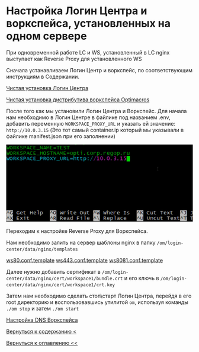 # Настройка Логин Центра и воркспейса, установленных на одном сервере

При одновременной работе LC и WS, установленный в LC nginx выступает как Reverse Proxy для установленного WS

Сначала устанавливаем Логин Центр и воркспейс, по соответствующим инструкциям в Содержании.

[Чистая установка Логин Центра](cleanInstallationLc.md)

[Чистая установка дистрибутива воркспейса Optimacros](cleanInstallation.md)

После того как мы установили Логин Центра и Воркспейс.
Для начала нам необходимо в Логин Центре в файлике под названием .env, добавить переменную `WORKSPACE_PROXY_URL` и 
указать ей значение: `http://10.0.3.15` (Это тот самый container.ip который мы указывали в файлике manifest.json при 
его заполнении)

![](./pictures/addedVariable.png)

Переходим к настройке Reverse Proxy для Воркспейса.

Нам необходимо залить на сервер шаблоны nginx в папку `/om/login-center/data/nginx/templates`

[ws80.conf.template](wsProxyTemplates/ws80.conf.template)
[ws443.conf.template](wsProxyTemplates/ws443.conf.template)
[ws8081.conf.template](wsProxyTemplates/ws8081.conf.template)

Далее нужно добавить сертификат в `/om/login-center/data/nginx/cert/workspace1/bundle.crt` и его ключь в `/om/login-center/data/nginx/cert/workspace1/crt.key`

Затем нам необходимо сделать стоп\старт Логин Центра, перейдя в его root директорию и воспользовавшись утилитой `om`, 
используя команды `./om stop` и затем `./om start`

[Настройка DNS Воркспейса](changeWorkspaceDns.md)

[Вернуться к содержанию <](contents.md)

[Вернуться к оглавлению <<](index.md)
